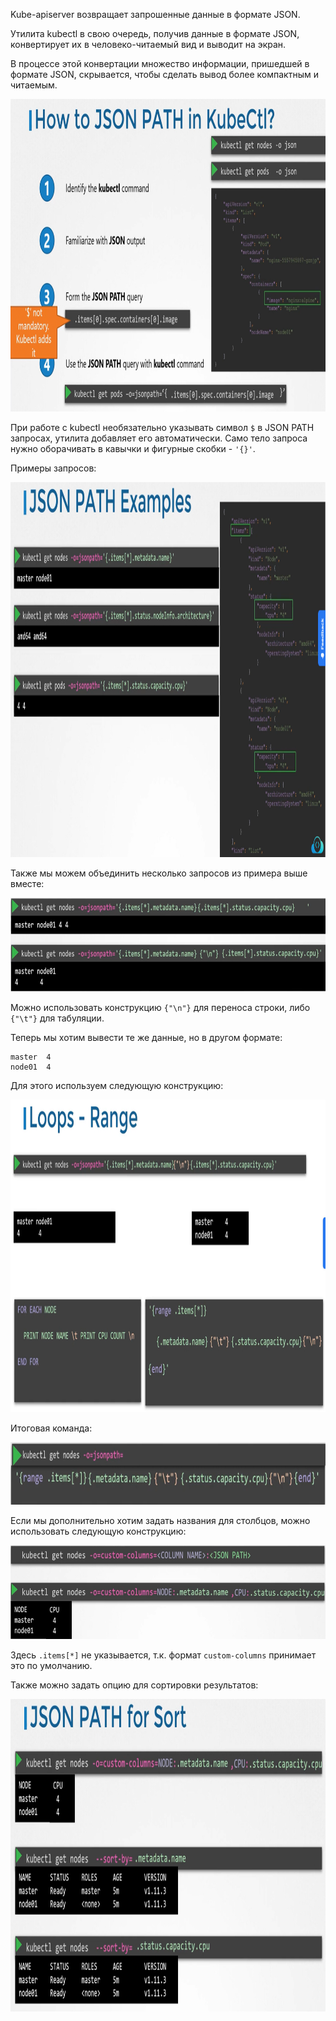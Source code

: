 Kube-apiserver возвращает запрошенные данные в формате JSON.

Утилита kubectl в свою очередь, получив данные в формате JSON, конвертирует их в человеко-читаемый вид и выводит на экран.

В процессе этой конвертации множество информации, пришедшей в формате JSON, скрывается, чтобы сделать вывод более компактным и читаемым.

<img src="image-15.png" width="900" height="500"><br>

При работе с kubectl необязательно указывать символ `$` в JSON PATH запросах, утилита добавляет его автоматически. Само тело запроса нужно оборачивать в кавычки и фигурные скобки - `'{}'`.

Примеры запросов:

<img src="image-16.png" width="1000" height="600"><br>

Также мы можем объединить несколько запросов из примера выше вместе:

<img src="image-17.png" width="800" height="150"><br>

Можно использовать конструкцию `{"\n"}` для переноса строки, либо `{"\t"}` для табуляции.

Теперь мы хотим вывести те же данные, но в другом формате:

```
master  4
node01  4
```

Для этого используем следующую конструкцию:

<img src="image-18.png" width="900" height="500"><br>

Итоговая команда:

<img src="image-19.png" width="800" height="100"><br>

Если мы дополнительно хотим задать названия для столбцов, можно использовать следующую конструкцию:

<img src="image-20.png" width="800" height="150"><br>

Здесь `.items[*]` не указывается, т.к. формат `custom-columns` принимает это по умолчанию.

Также можно задать опцию для сортировки результатов:

<img src="image-21.png" width="900" height="500"><br>